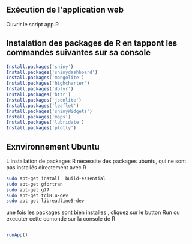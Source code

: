 ## Exécution de l'application web
Ouvrir le script app.R 
## Instalation des packages de R en tappont les commandes suivantes sur sa console
```R
Install.packages('shiny')
Install.packages('shinydashboard')
Install.packages('mongolite')
Install.packages('highcharter')
Install.packages('dplyr')
Install.packages('httr')
Install.packages('jsonlite')
Install.packages('leaflet')
Install.packages('shinyWidgets')
Install.packages('maps')
Install.packages('lubridate')
Install.packages('plotly')
```
## Exnvironnement Ubuntu 
L installation de packages R nécessite des packages ubuntu, qui ne sont pas installés directement avec R

```bash
sudo apt-get install  build-essential
sudo apt-get gfortran
sudo apt-get g77
sudo apt-get tcl8.4-dev
sudo apt-get libreadline5-dev

```

une fois les packages sont bien installes , cliquez sur le button Run ou executer cette comonde sur la console de R

```R

runApp()

```